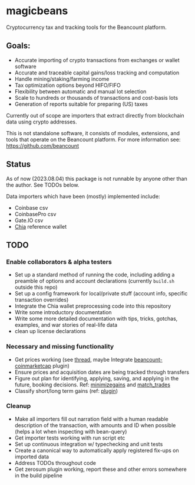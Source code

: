 # magicbeans
Cryptocurrency tax and tracking tools for the Beancount platform.

## Goals:
- Accurate importing of crypto transactions from exchanges or wallet software
- Accurate and traceable capital gains/loss tracking and computation
- Handle mining/staking/farming income
- Tax optimization options beyond HIFO/FIFO
- Flexibility between automatic and manual lot selection
- Scale to hundreds or thousands of transactions and cost-basis lots
- Generation of reports suitable for preparing (US) taxes

Currently out of scope are importers that extract directly from blockchain data
using crypto addresses.

This is not standalone software, it consists of modules, extensions, and tools
that operate on the Beancount platform.  For more information see:
https://github.com/beancount

## Status

As of now (2023.08.04) this package is not runnable by anyone other than the author.
See TODOs below.

Data importers which have been (mostly) implemented include:
- Coinbase csv
- CoinbasePro csv
- Gate.IO csv
- [Chia](http://www.chia.net/) reference wallet

## TODO

### Enable collaborators & alpha testers
- Set up a standard method of running the code, including adding a preamble of options and account declarations (currently `build.sh` outside this repo)
- Set up a config framework for local/private stuff (account info, specific transaction overrides)
- Integrate the Chia wallet preprocessing code into this repository
- Write some introductory documentation
- Write some more detailed documentation with tips, tricks, gotchas, examples, and war stories of real-life data
- clean up license declarations

### Necessary and missing functionality
- Get prices working (see [thread](https://groups.google.com/g/beancount/c/8LS1e2GfAmk),
  maybe Integrate [beancount-coinmarketcap](https://github.com/aamerabbas/beancount-coinmarketcap) plugin)
- Ensure prices and acquisition dates are being tracked through transfers
- Figure out plan for identifying, applying, saving, and applying in the future, booking decisions.
  Ref: [minimizegains](https://github.com/redstreet/fava_investor/tree/main/fava_investor/modules/minimizegains)
  and [match_trades](https://github.com/beancount/beanlabs/blob/master/beanlabs/trades/match_trades.py)
- Classify short/long term gains (ref:
  [plugin](https://github.com/redstreet/beancount_reds_plugins/tree/main/beancount_reds_plugins/capital_gains_classifier))

### Cleanup
- Make all importers fill out narration field with a human readable description of the transaction, with amounts and ID when possible (helps a lot when inspecting with bean-query)
- Get importer tests working with run script etc
- Set up continuous integration w/ typechecking and unit tests
- Create a canonical way to automatically apply registered fix-ups on imported data
- Address TODOs throughout code
- Get zerosum plugin working, report these and other errors somewhere in the build pipeline